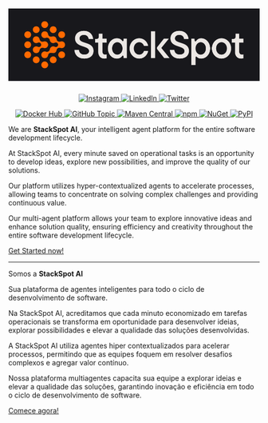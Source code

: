 <h1 align="center">
  <a href="https://stackspot.com" rel="noreferrer" title="StackSpot">
    <img alt="StackSpot" src="https://github.com/stack-spot/stackspot-home-image/blob/main/stackspot.png">
  </a>
</h1>

<p align="center">
  <a href="https://www.instagram.com/stackspot" rel="noreferrer" title="Instagram">
    <img alt="Instagram" src="https://img.shields.io/badge/Instagram-%40stackspot-ff6633">
  </a>
  <a href="https://www.linkedin.com/company/stackspot" rel="noreferrer" title="LinkedIn">
    <img alt="LinkedIn" src="https://img.shields.io/badge/LinkedIn-%40stackspot-ff6633">
  </a>
  <a href="https://twitter.com/stackspot" rel="noreferrer" title="Twitter">
    <img alt="Twitter" src="https://img.shields.io/badge/Twiter-%40stackspot-ff6633">
  </a>
</p>

<p align="center">
  <a href="https://hub.docker.com/u/stackspot" rel="noreferrer" title="Docker Hub">
    <img alt="Docker Hub" src="https://img.shields.io/badge/Docker%20Hub-stackspot-ff6633">
  </a>
  <a href="https://github.com/topics/stackspot" rel="noreferrer" title="GitHub Topic">
    <img alt="GitHub Topic" src="https://img.shields.io/badge/GitHub%20Topic-stackspot-ff6633">
  </a>
  <a href="https://search.maven.org/search?q=com.stackspot" rel="noreferrer" title="Maven Central">
    <img alt="Maven Central" src="https://img.shields.io/badge/Maven%20Central-com.stackspot-ff6633">
  </a>
  <a href="https://www.npmjs.com/org/stackspot" rel="noreferrer" title="npm">
    <img alt="npm" src="https://img.shields.io/badge/npm-stackspot-ff6633">
  </a>
  <a href="https://www.nuget.org/profiles/stackspot" rel="noreferrer" title="NuGet">
    <img alt="NuGet" src="https://img.shields.io/badge/NuGet-stackspot-ff6633">
  </a>
  <a href="https://pypi.org/user/stackspot" rel="noreferrer" title="PyPI">
    <img alt="PyPI" src="https://img.shields.io/badge/PyPI-stackspot-ff6633">
  </a>
</p>

We are **StackSpot AI**, your intelligent agent platform for the entire software development lifecycle.

At StackSpot AI, every minute saved on operational tasks is an opportunity to develop ideas, explore new possibilities, and improve the quality of our solutions.

Our platform utilizes hyper-contextualized agents to accelerate processes, allowing teams to concentrate on solving complex challenges and providing continuous value.

Our multi-agent platform allows your team to explore innovative ideas and enhance solution quality, ensuring efficiency and creativity throughout the entire software development lifecycle.

[Get Started now\!](https://ai.stackspot.com/login?utm_source=github-stk&utm_medium=read-me&utm_campaign=teste-gratuito)

---

Somos a **StackSpot AI** 

Sua plataforma de agentes inteligentes para todo o ciclo de desenvolvimento de software.

Na StackSpot AI, acreditamos que cada minuto economizado em tarefas operacionais se transforma em oportunidade para desenvolver ideias, explorar possibilidades e elevar a qualidade das soluções desenvolvidas.

A StackSpot AI utiliza agentes hiper contextualizados para acelerar processos, permitindo que as equipes foquem em resolver desafios complexos e agregar valor contínuo.

Nossa plataforma multiagentes capacita sua equipe a explorar ideias e elevar a qualidade das soluções, garantindo inovação e eficiência em todo o ciclo de desenvolvimento de software.

[Comece agora\!](https://ai.stackspot.com/login?utm_source=github-stk&utm_medium=read-me&utm_campaign=teste-gratuito)

